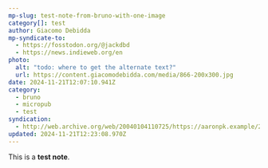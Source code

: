 ```yaml
---
mp-slug: test-note-from-bruno-with-one-image
category[]: test
author: Giacomo Debidda
mp-syndicate-to:
  - https://fosstodon.org/@jackdbd
  - https://news.indieweb.org/en
photo:
  alt: "todo: where to get the alternate text?"
  url: https://content.giacomodebidda.com/media/866-200x300.jpg
date: 2024-11-21T12:07:10.941Z
category:
  - bruno
  - micropub
  - test
syndication:
  - http://web.archive.org/web/20040104110725/https://aaronpk.example/2014/06/01/9/indieweb
updated: 2024-11-21T12:23:08.970Z
---
```


This is a **test note**.